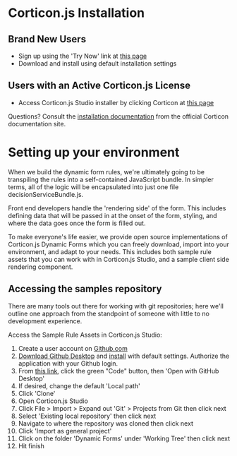 # Corticon.js Installation

## Brand New Users

*   Sign up using the 'Try Now' link at [this page](https://www.progress.com/corticon-js)
*   Download and install using default installation settings

## Users with an Active Corticon.js License

*   Access Corticon.js Studio installer by clicking Corticon at [this page](https://www.progress.com/support/download-center)

Questions? Consult the [installation documentation](https://docs.progress.com/bundle/corticon-js-introduction/page/Install-Corticon.js-Studio.html) from the official Corticon documentation site.

# Setting up your environment

When we build the dynamic form rules, we're ultimately going to be transpiling the rules into a self-contained JavaScript bundle. In simpler terms, all of the logic will be encapsulated into just one file decisionServiceBundle.js. 

Front end developers handle the 'rendering side' of the form. This includes defining data that will be passed in at the onset of the form, styling, and where the data goes once the form is filled out. 

To make everyone's life easier, we provide  open source implementations of Corticon.js Dynamic Forms which you can freely download, import into your environment, and adapt to your needs. This includes both sample rule assets that you can work with in Corticon.js Studio, and a sample client side rendering component. 

## Accessing the samples repository

There are many tools out there for working with git repositories; here we'll outline one approach from the standpoint of someone with little to no development experience.

Access the Sample Rule Assets in Corticon.js Studio:

1. Create a user account on [Github.com](github.com)
2. [Download Github Desktop](https://desktop.github.com/) and [install](https://docs.github.com/en/desktop) with default settings. Authorize the application with your Github login. 
3. From [this link](https://github.com/corticon/corticon.js-samples), click the green "Code" button, then 'Open with GitHub Desktop'
4. If desired, change the default 'Local path'
5. Click 'Clone'
6. Open Corticon.js Studio
7. Click File > Import > Expand out 'Git' > Projects from Git then click next
8. Select 'Existing local repository' then click next
9. Navigate to where the repository was cloned then click next
10. Click 'Import as general project'
11. Click on the folder 'Dynamic Forms' under 'Working Tree' then click next
12.  Hit finish